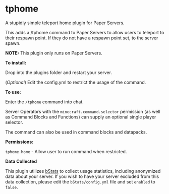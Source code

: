 # tphome
A stupidly simple teleport home plugin for Paper Servers.

This adds a /tphome command to Paper Servers to allow users to teleport to their respawn point.  If they do not have a respawn point set, to the server spawn.


**NOTE:** This plugin only runs on Paper Servers.


**To install:**

Drop into the plugins folder and restart your server.


(_Optional_) Edit the config.yml to restrict the usage of the command.


**To use:**

Enter the `/tphome` command into chat.

Server Operators with the `minecraft.command.selector` permission (as well as Command Blocks and Functions) can supply an optional single player selector.

The command can also be used in command blocks and datapacks.

**Permissions:**

`tphome.home` - Allow user to run command when restricted.


**Data Collected**

This plugin utilizes [bStats](https://bstats.org/plugin/bukkit/tpHome) to collect usage statistics, including anonymized data about your server.
If you wish to have your server excluded from this data collection, please edit the `bStats/config.yml` file and set `enabled` to `false`.
